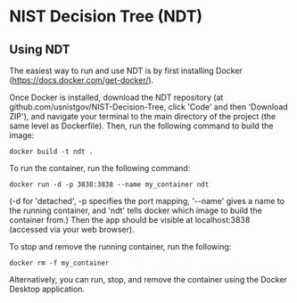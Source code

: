 # NIST Decision Tree (NDT)


## Using NDT

The easiest way to run and use NDT is by first installing Docker (https://docs.docker.com/get-docker/).

Once Docker is installed, download the NDT repository (at github.com/usnistgov/NIST-Decision-Tree, click 'Code' and then 'Download ZIP'), and navigate your terminal to the main directory of the project (the same level as Dockerfile). Then, run the following command to build the image:
```
docker build -t ndt .
```
To run the container, run the following command:
```
docker run -d -p 3838:3838 --name my_container ndt
```
(-d for 'detached', -p specifies the port mapping, '--name' gives a name to the running container, and 'ndt' tells docker which image to build the container from.) Then the app should be visible at localhost:3838 (accessed via your web browser).

To stop and remove the running container, run the following:
```
docker rm -f my_container
```

Alternatively, you can run, stop, and remove the container using the Docker Desktop application.
